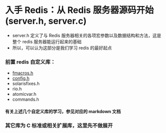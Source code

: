 # 入手 Redis：从 Redis 服务器源码开始 (server.h, server.c)
- server.h 定义了与 Redis 服务器相关的各项宏参数以及数据结构和方法，这是整个 redis 服务器能运行起来的基础
- 所以，可以认为这部分是我们学习 redis 的最好起点

### 前置 redis 自定义库：
- [fmacros.h](./RedisFmacros.md)
- [config.h](./RedisConfig.md)
- solarisfixes.h
- rio.h
- atomicvar.h
- commands.h
#### 有关上述几个自定义库的学习，参见对应的 markdown 文档

### 其它库为 C 标准或相关扩展库，这里先不做展开
